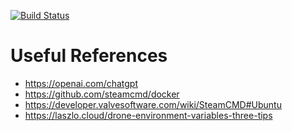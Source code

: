 [![Build Status](https://drone.williammiceli.systems/api/badges/William/Docker_Satisfactory-Server/status.svg)](https://drone.williammiceli.systems/William/Docker_Satisfactory-Server)

# Useful References

* https://openai.com/chatgpt
* https://github.com/steamcmd/docker
* https://developer.valvesoftware.com/wiki/SteamCMD#Ubuntu
* https://laszlo.cloud/drone-environment-variables-three-tips